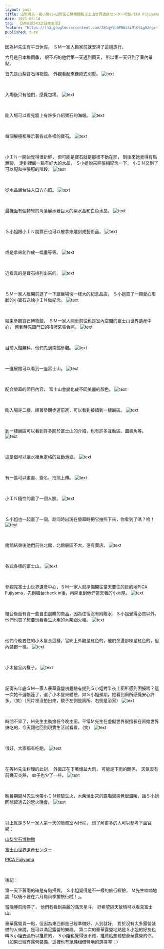 ```yaml
---
layout: post
title: 山梨兩天一夜小旅行-山梨宝石博物館和富士山世界遺産センター和住PICA Fujiyama小木屋（第一天）
date: 2021-06-14
tag:  【SM生活543之日本生活】
feature: "https://lh3.googleusercontent.com/Z8GqyVb6PNWiSiMlOSLg02ngv-lxqWMeTWEk-47EYjGEvlkvUha26gyOwWXukH08nS5W-KW0ZvAeuqw1akGfF3jrcYlDWjpoi9yZGAJo1QUPUpcY9foIqtmdT4UwnCTxVqMZrcAD9-4=w2400"
published: ture
---
```

因為Ｍ先生有平日休假，
ＳＭ一家人搬家前就安排了這趟旅行。

六月是日本梅雨季，
很不巧的他們第一天遇到雨天，
所以第一天只到了室內景點。

首先是山梨寶石博物館，
外觀看起來像歐式別墅。
![text](https://lh3.googleusercontent.com/36SNZSnRXk5vlxeCAQNJLDTx8hdCVN4IztnUA2thIwpzkWFDuQ1v9wsuHTXikBN0Iyq-PWSZovPbLEStUciu01MceM6g89yiGhNBolyqYjgReYRxGHaY9Qh9jNEfaP9bXZfrHouSSBE=w2400)


<br><br>
入場後只有他們，感覺包場。
![text](https://lh3.googleusercontent.com/VUk58coELxLPplOA-meZUCIYbye5i0053BsKo0ybuB66mlDYicE3seYEjDHGQD8VZhkYkLHxX-vhzfpl3HVZCFKUWZhUnc2c4dXIcWHz1ywyeIYFLB__227JMVDXRvX9SQK1SC1PqNE=w2400)


<br><br>
剛入場可以看見牆上有許多介紹寶石的海報。
![text](https://lh3.googleusercontent.com/TAjG0eNkf5ovCrdIOVMQXk_Sf9ny6eLe-1nARqHypr-3cPy7Qq7GnZwJ2pnEGwHNw-evLEGuqhTV0YQJKNHreL4kA9MouqCJhf8Qa1v_s1S1Fxw_Nja0puW8BLmK_YWhsupwnTohuEU=w2400)


<br><br>
每個展檯都展示著各式各樣的寶石。
![text](https://lh3.googleusercontent.com/fCUsf5Zd1JIpLQqKzg4iLP1qfbNmu9kzG1sfw-m0mRgH2zbYDdZzKNgAUDjScGcbOiKqJqLtsRxp2zDGcyYRXmTqNFafAtos0HEoNzYBAS487mfhMZyLRqScLZCrobaIWpD4mzZFmpM=w2400)


<br><br>
小ＩＮ一開始覺得很新鮮，
但可能是寶石就是那樣不動在那，
到後來她覺得有點無聊，
走到裡面一點有好大的水晶，
Ｓ小姐說來照張相紀念一下，
小ＩＮ又到了可以配和拍張照的階段。
![text](https://lh3.googleusercontent.com/dQbwCEoCfOgzprOomYsANDKhPiEgQmOsnTu1HA0QMZUqVte9Cg2YsNIWj-Ob16B5GoEr0rMQxd13ZLuFySGHTBapo5sNC8XDGwvtfo7I03gu5UmjPp-cEvS8BEzYqyTLjoad3BFjXjA=w2400)


<br><br>
從水晶展台往入口方向照。
![text](https://lh3.googleusercontent.com/ckPfSou0459U5ldZAYBn9b-pmyy88oft2YpXTuDLyPspP4lpq1rJLSBIZmCJy6njVmLkJbKtkgc6TXCkf2NeoacCSsLRB7fR1mk4QTS8h3fPaSo50mjUOO57aBsfs5pStvKHAc_CNCQ=w2400)


<br><br>
最裡面有個轉彎的角落展示著巨大的紫水晶和白色水晶。
![text](https://lh3.googleusercontent.com/p_SkCWwIzbcZHdzmo6WdeMnwT5yLVFOzoIp-0vU0ukPP-dmYLvsA0SIY7yRUUbF8nQIgubtNkNNhOBBcny_PswP4EZ7q-gYevZR17pSePn3aCoGA2lAWRS9NhlmKU1HkNfMWeQQgRRU=w2400)


<br><br>
Ｓ小姐跟小ＩＮ說寶石也可以被拿來雕刻成藝術品。
![text](https://lh3.googleusercontent.com/pF7OxRcrcLEQJq5CzQLI4aVpAdjyckAxjzJJaVHyFsNGVS8DB92XspZSjectYFEycVxiaND4Wqnzky5QXv0r-z4BVTkRVteOWdHRl5q5MTKK_iR6POrF4K8ofIQIVe1PA-WCJjpHtxM=w2400)


<br><br>
或是拿來創作成一幅畫等等。
![text](https://lh3.googleusercontent.com/buh705h7qU2TBlVu_APskjHlEPSWZoyMpwdNW2GhZcCRVeAjgZ2E-RihZFkLrifUARpEFm6D2qFY_4uVCA5pnJWkD8JRjhRiIX8bsPwE_xPnlssgCGFm7IHm6sNuKTtPJqQkugu_5CY=w2400)


<br><br>
近看真的是寶石排列出來的。
![text](https://lh3.googleusercontent.com/HtxxI1eSvt6emXQ3wNol7JBcYCcXxSGbEOor277nTmVoEUC_U7V6XmRwuvhy9G3ejl2TNb7nrIAWD-TnCvUixNwBr6OahN76hEnRSy3ZDWX2ZGvgl0B2E3fY8iaAkl4jz_74FEGHbSU=w2400)


<br><br>
ＳＭ一家人離開前逛了一下跟展場快一樣大的紀念品店，
Ｓ小姐買了一顆愛心形狀的小寶石送給小ＩＮ做紀念。
![text](https://lh3.googleusercontent.com/pmtWLBgXVr_5D1zNi1rijnGo--ZCzrEyr2dDri36bOKYKmliJIIqUu9UmQ2B60ASvTRMvp5-be7RW20r6cfawpcsCOhbNxB_weU9A0EPCx6Eq-D2euyhMksCAxznq3fySK4L5wy7ysY=w2400)


<br><br>
結束參觀寶石博物館，
ＳＭ一家人開車前往也是室內空間的富士山世界遺産中心，
剛到時先跟門口的招牌來張合照。
![text](https://lh3.googleusercontent.com/b2GMiaZ1WbZ97SBTWN6OlaRgYBuey9vLpZ8cxXk4Cuu0k4nUkpWOGeF4fHgSH5RVo9J_ucC2Mc3ZyadvyMB5l_S26FZeyOGPk1aIUGQmuARZUG8VV4TextjFtdhkvY59dNtUTeTjeOY=w2400)


<br><br>
目前入館無料，他們先到南館參觀。
![text](https://lh3.googleusercontent.com/wV7O5J1a1SoodTR_jszeCCw1ylIujMdssiooY6U2l52EXVQwYbJTaWzOmBbXvUG5ZWHK1BffNQYjBq-_ZH-qrLNw2abIPGjzmEYdXyWYxVu0RHUJ40-FwacvENEgS3gwbhiK0GEDvTI=w2400)


<br><br>
一進展館可以看到一座富士山。
![text](https://lh3.googleusercontent.com/eEQmFXxcVUeWNnkinDnfZHVp6TxuMlglrQnbPA3SOM2Y9nowFJsJCWh7sJB8_o7api55bWbZjd2-CTBUx6-vV_r1sjGixBlwyQlunHvbhUNhkR6Hkaxri52he9cXKfxpIp6JG6ZATjA=w2400)


<br><br>
配合螢幕的節目內容，
富士山會變化成不同美麗的顏色。
![text](https://lh3.googleusercontent.com/Z8GqyVb6PNWiSiMlOSLg02ngv-lxqWMeTWEk-47EYjGEvlkvUha26gyOwWXukH08nS5W-KW0ZvAeuqw1akGfF3jrcYlDWjpoi9yZGAJo1QUPUpcY9foIqtmdT4UwnCTxVqMZrcAD9-4=w2400)


<br><br>
剛入場是二樓，順著參觀步道前進，可以看到接續到一樓展區。
![text](https://lh3.googleusercontent.com/orM6rHWn73NqSq7ZTocnv7vq20cX7P3s1_q2FFzVfYvt1gSkm4SZK1IdxCcz97HXQuP0G_5wNH3F_MmbwxWo0z8jkIb0X5kkknlg0ptWH68TfsBBEcbo2pxWul-5J5z4_hSytArR5IM=w2400)


<br><br>
到一樓展區可以看到許多關於富士山的介紹，也有許多互動區、圖書角等。
![text](https://lh3.googleusercontent.com/-bgsK_n4WW19EyFZDgUmWAYpi-a9gfiI2_VFsqLFs-Ve1h9vm7cw9qn7cOv-JUhO7tfNb3nPZkbPG54ibWrda1ZnNIDHG3-AGOzsdmKmeIUlUTmOKL7zFn-Ax4VFMjwMhRM-aeSEObM=w2400)


<br><br>
這是個可以讓水裡魚定格的互動池塘。
![text](https://lh3.googleusercontent.com/QhAADE6EpoL-SAGnPTVROjV1fOmy4TWFsY9PbiwU7J9xR30MUv2PJQbRmDGgfuRT_lFMupfe2pvhVghmCNghM3bdCuD9L6ZRm4zxaPocVeLVUdI7SxGL3StXQyyQCBMWd535pUtlAk8=w2400)


<br><br>
有一區可以畫畫、簽名、拍照上傳。
![text](https://lh3.googleusercontent.com/g4_3QYsmS2Upw8lPQVkUToc3b6RovPGy-v69G84Fjz6yYW2RO0RWo_THTev5ys_Sn8JP859qeNmwobYMpv1rM8AK-GY65n9TmpmlpY8tlY1-C1BHnB5bqA9a99eUulRAErQ6qo8L6D0=w2400)


<br><br>
小ＩＮ隨性的畫了一個人臉。
![text](https://lh3.googleusercontent.com/2t3OXp_-JvZHjkn484HrxcL6FZtiNJQuNYFZwRwiCDHzfpNdRRTqD5--U4-wDaaVlJDF-vbBvVMhQHv8qBf2LVDnJH_BfT8q4t-ebYjukomFadyP7uNNptrWWrln11Ja4RvS0CsbvdE=w2400)


<br><br>
Ｓ小姐也一起畫了一個，趁同時出現在螢幕時把它拍照下來，你看到了嗎？哈！
![text](https://lh3.googleusercontent.com/AZcw1whdMHRk8xFY1WrN7NgpYii7-lD2HbEgIqkWQEImyLGSx44J2uhefVRjW2ruDLi_ZBqp7BXFYjjboS9cHqmP1YvwKP7v65jOoXz5YEAEUVj_EOrkFW7unXdjGUozSF8cvJbKFs0=w2400)


<br><br>
南館結束後他們前往北館，北館展區不大，還有賣店。
![text](https://lh3.googleusercontent.com/wqFJDA_uqJP-m8tWnakEZ04lPfKph00jKiVmYXXyxhtPcmNlYwTiMHrgYTUSG8hYkYWKjDYIDsnZiNIsq3xIErlGS1gRyC6AFNGMoSnZBaM1YSAuClwLY0SpHnp3xkf6dXZStAZtL9E=w2400)


<br><br>
各式各樣的富士山。
![text](https://lh3.googleusercontent.com/y1wxfFnZiTHkYubl7CEUlhEjxLO4J6luFcUzs8iHbnNFlBPkgb-4XIdlNIPw3ofyfvWC3AFE9PCnGzgc2ta18l1-NR79weXPiISXFx8gtGSGOBee7HpCv3LfK_AXghp55f3x8AfXlPQ=w2400)


<br><br>
參觀完富士山世界遺産中心，ＳＭ一家人就準備開往當天要住的目的地PICA Fujiyama，先到櫃台check in後，再開車到他們當天著的小木屋。
![text](https://lh3.googleusercontent.com/MzQLzvT-0tb5j_PYqmDpc1dKOtTluBwSiuwml6twCOPNt1FVWsweUZsNXJrhvbxZp9z9U9JdViOLaoScW2AMXfajLRKTDfD4fHkztUtxHhNYq6-UxePxjZz42d_kIP2gRyp2fkYGcEs=w2400)


<br><br>
櫃台後面有賣一些自由選購的商品，因為住宿沒有附贈水，Ｓ小姐覺得必買以外，他們也買了想要玩看看生火用的木柴跟火種。
![text](https://lh3.googleusercontent.com/FmZxTzGz8aQtrZhz_o-XblT7Uj_FnlMwlYwdfnd8ZF6Vv_Ud-9t-w8uxA4MoPo62-VmZIQVU0hc-BS8IbFJpRUPefO32TDe4M4OBy3crMwITmzazy3FcHDUVnymJ65bZb4U1WSSqrc4=w2400)


<br><br>
他們今晚要住的小木屋長這樣，官網上外觀是紅色的，他們旁邊那棟是紅色的，但內裝都一樣。
![text](https://lh3.googleusercontent.com/2G3YXmsM-nZphjCTPYRk0Mtp7EVQFAtjjkmq9wR9L-oTufslb3r7JoxyV2yzOAKm6kqYg0-VhKsnsjQGsDaEK3hbjUF7uRZORXVlJ0tuVVEG_jLdhBvFAj3tNKOW2rRS8KnrocB7UWw=w2400)


<br><br>
小木屋室內樣子。
![text](https://lh3.googleusercontent.com/csGH1kYFqOboZpfxOVtUzPU6NrH4yAyldFIUckFH648xkDKAKzxlpuIYODrjcjPUBsW8VJzHBF0Ix2Ipn-1W6PKfS1LZuRrUOdiphe_7sOasPWoRjn7iP-yUG61RZpgifrli592sjAQ=w2400)


<br><br>
記得去年底ＳＭ一家人豪華露營初體驗有提到Ｓ小姐對半夜上廁所感到困擾嗎？這一次她不選帳篷了，選了小木屋來體驗，如Ｓ小姐預期，她看到廁所感覺安心許多。（笑）（照片裡沒拍出來，鏡子左側是廁所、右側是浴室）
![text](https://lh3.googleusercontent.com/OsAYuo54eqe86PhFr33mFR2mqzqPt_wfRHDLG-RvWlPkm7lvTUAQXUymSN6L6mO1g-LB6-pxQ6lPhoKi1U49WShkvM4WFnaDtjzRrnF7x1SQdiV4p8Bi2_NJaTBgaiz2RjwfyZbcjOM=w2400)


<br><br>
時間不早了，Ｍ先生主動擔任今晚主廚。平常Ｍ先生在虛擬世界很擅長在原始世界搞吃的，今天讓他回到現實生活試看看。（笑）
![text](https://lh3.googleusercontent.com/v-P-U8tRIz3_Aqk8TcIkYI6bo95-LgwSAJXOJjRrtVJXkb7LQcNrWDMcRkNupdWyUhK07snKtBHqVxJ7AW1F0U062Pfxzyon6_GIAwFIg4-KzeIYFKQxAFe9JIRmO3rtrNLRnHnBq-s=w2400)


<br><br>
很好，大家都有吃飽。
![text](https://lh3.googleusercontent.com/As5FF2T_vlcP8OH8ybPK1m7ORDYQOt5BeXoZ1CTkprghVTEPEJFfdX1gfHTKzlU9BtWlyzLnGBUPq1XIJx8xli8rA-FKdU8iYcy0ll6YrPBNuqEr9slgflfmYZjl5oJiwy02inzsw1o=w2400)


<br><br>
在等Ｍ先生料理的此刻，
外面正在下著傾盆大雨，
可能是下雨的關係，
天氣沒有前幾天炎熱，
蚊子也少了一些。
![text](https://lh3.googleusercontent.com/YnNnas8LoBdpcwuISZOG9va7iyQdxC6bdf2Fg9zCzuvNqg4wBI5yNgGfwgPhTT0HRhof0Rb0s9CKhanrNs-rFavZQYspDIMAPgbu-YjNiH0_nTBnEmcGo8T-JT7WwzlYUjICaOzDBCU=w2400)


<br><br>
晚餐期間Ｍ先生也帶小ＩＮ體驗生火，木柴燒出來的霹啪聲感覺很溫暖，讓Ｓ小姐回想起過去的營火晚會。
![text](https://lh3.googleusercontent.com/P-tx7fnLGSYvqoPx1xJbkXQ9v-Haz-Cwv1OZHDb2ki3VQas6IjJX3U1s_gPu2dFS7cGLRn9VoKWwLQDZQvAo3WEWkWQjuhtl5G0vs9x8z3qk20-S0FETNjFWi9vA7ZjrON6nMaUcTZg=w2400)


<br><br>
以上就是ＳＭ一家人第一天的簡單室內行程，
想了解更多的人可以參考下面官網：

[山梨宝石博物館](https://www.gemmuseum.jp/)

[富士山世界遺産センター](http://www.fujisan-whc.jp/index.html)

[PICA Fujiyama](https://www.pica-resort.jp/fujiyama/)


<br><br>
後記：

第一天下著雨的確是有點掃興，
Ｓ小姐覺得是不一樣的旅行經驗，
Ｍ先生喃喃地說「以後不要在六月梅雨季排旅行啦！」。

當晚睡前雨停了，
他們有看到美麗的滿天星斗，
好希望隔天放晴可以看見富士山。


豪華露營貴一點，但因為東西都是已經準備好、人到就好，
對於沒有太多露營裝備的人來說，是可以滿足露營的樂趣。
第二次的豪華露營地點是Ｓ小姐的好友也叫Ｓ小姐去過所以推薦的，
Ｓ小姐也覺得很不錯，推薦給想體驗豪華露營的你。（如果已經有露營裝備，這裡也有單純租借營地的選擇喔！）
